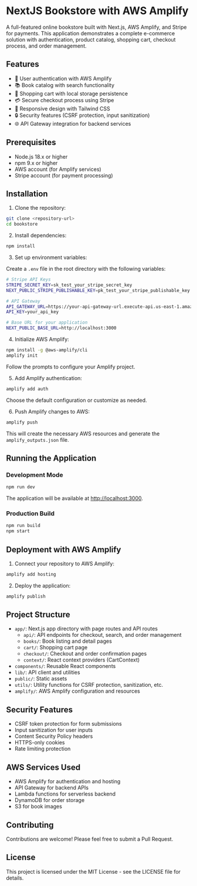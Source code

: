 # NextJS Bookstore with AWS Amplify

A full-featured online bookstore built with Next.js, AWS Amplify, and Stripe for payments. This application demonstrates a complete e-commerce solution with authentication, product catalog, shopping cart, checkout process, and order management.

## Features

- 🔐 User authentication with AWS Amplify
- 📚 Book catalog with search functionality
- 🛒 Shopping cart with local storage persistence
- 💳 Secure checkout process using Stripe
- 📱 Responsive design with Tailwind CSS
- 🔒 Security features (CSRF protection, input sanitization)
- 🌐 API Gateway integration for backend services

## Prerequisites

- Node.js 18.x or higher
- npm 9.x or higher
- AWS account (for Amplify services)
- Stripe account (for payment processing)

## Installation

1. Clone the repository:

```bash
git clone <repository-url>
cd bookstore
```

2. Install dependencies:

```bash
npm install
```

3. Set up environment variables:

Create a `.env` file in the root directory with the following variables:

```bash
# Stripe API Keys
STRIPE_SECRET_KEY=sk_test_your_stripe_secret_key
NEXT_PUBLIC_STRIPE_PUBLISHABLE_KEY=pk_test_your_stripe_publishable_key

# API Gateway
API_GATEWAY_URL=https://your-api-gateway-url.execute-api.us-east-1.amazonaws.com/prod
API_KEY=your_api_key

# Base URL for your application
NEXT_PUBLIC_BASE_URL=http://localhost:3000
```

4. Initialize AWS Amplify:

```bash
npm install -g @aws-amplify/cli
amplify init
```

Follow the prompts to configure your Amplify project.

5. Add Amplify authentication:

```bash
amplify add auth
```

Choose the default configuration or customize as needed.

6. Push Amplify changes to AWS:

```bash
amplify push
```

This will create the necessary AWS resources and generate the `amplify_outputs.json` file.

## Running the Application

### Development Mode

```bash
npm run dev
```

The application will be available at [http://localhost:3000](http://localhost:3000).

### Production Build

```bash
npm run build
npm start
```

## Deployment with AWS Amplify

1. Connect your repository to AWS Amplify:

```bash
amplify add hosting
```

2. Deploy the application:

```bash
amplify publish
```

## Project Structure

- `app/`: Next.js app directory with page routes and API routes
  - `api/`: API endpoints for checkout, search, and order management
  - `books/`: Book listing and detail pages
  - `cart/`: Shopping cart page
  - `checkout/`: Checkout and order confirmation pages
  - `context/`: React context providers (CartContext)
- `components/`: Reusable React components
- `lib/`: API client and utilities
- `public/`: Static assets
- `utils/`: Utility functions for CSRF protection, sanitization, etc.
- `amplify/`: AWS Amplify configuration and resources

## Security Features

- CSRF token protection for form submissions
- Input sanitization for user inputs
- Content Security Policy headers
- HTTPS-only cookies
- Rate limiting protection

## AWS Services Used

- AWS Amplify for authentication and hosting
- API Gateway for backend APIs
- Lambda functions for serverless backend
- DynamoDB for order storage
- S3 for book images

## Contributing

Contributions are welcome! Please feel free to submit a Pull Request.

## License

This project is licensed under the MIT License - see the LICENSE file for details.
